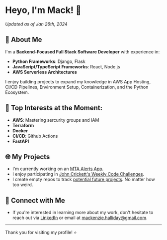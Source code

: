 # Heyo, I'm Mack! 👋

_Updated as of Jan 26th, 2024_

## 🚀 About Me
I'm a **Backend-Focused Full Stack Software Developer** with experience in:
- **Python Frameworks**: Django, Flask
- **JavaScript/TypeScript Frameworks**: React, Node.js
- **AWS Serverless Architectures**

I enjoy building projects to expand my knowledge in AWS App Hosting, CI/CD Pipelines, Environment Setup, Containerization, and the Python Ecosystem.

## 🌈 Top Interests at the Moment:
- **AWS**: Mastering sercurity groups and IAM
- **Terraform**
- **Docker** 
- **CI/CD**: Github Actions
- **FastAPI** 

## 🌐 My Projects
- I'm currently working on an [MTA Alerts App](https://github.com/MackHalliday/subscribe_to_MTA_alerts).
- I enjoy participating in [John Crickett's Weekly Code Challenges](https://codingchallenges.fyi/challenges/intro).
- I create empty repos to track [potential future projects](https://github.com/MackHalliday?tab=repositories&q=Potential+Project&type=&language=&sort=). No matter how too weird.

## 🤝 Connect with Me
- If you're interested in learning more about my work, don't hesitate to reach out via [LinkedIn](https://www.linkedin.com/in/mackhalliday/) or email at mackenzie.halliday@gmail.com.

---

Thank you for visiting my profile! ⭐️
